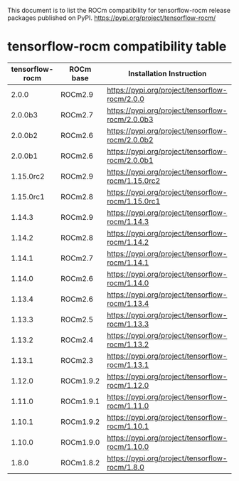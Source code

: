 This document is to list the ROCm compatibility for tensorflow-rocm release packages published on PyPI.
https://pypi.org/project/tensorflow-rocm/

tensorflow-rocm compatibility table
=====================================

| tensorflow-rocm |  ROCm base  |  Installation Instruction  | 
| ------ | ------ |  -------- | 
|   2.0.0  | ROCm2.9  | https://pypi.org/project/tensorflow-rocm/2.0.0 |
|   2.0.0b3    |   ROCm2.7     | https://pypi.org/project/tensorflow-rocm/2.0.0b3 |
|   2.0.0b2    |   ROCm2.6     | https://pypi.org/project/tensorflow-rocm/2.0.0b2 |
|   2.0.0b1    |  ROCm2.6    | https://pypi.org/project/tensorflow-rocm/2.0.0b1 |
|   1.15.0rc2    |  ROCm2.9      | https://pypi.org/project/tensorflow-rocm/1.15.0rc2 |
|   1.15.0rc1    |  ROCm2.8      | https://pypi.org/project/tensorflow-rocm/1.15.0rc1 |
|   1.14.3    |   ROCm2.9     | https://pypi.org/project/tensorflow-rocm/1.14.3 |
|   1.14.2    |  ROCm2.8    | https://pypi.org/project/tensorflow-rocm/1.14.2 |
|   1.14.1    |  ROCm2.7      | https://pypi.org/project/tensorflow-rocm/1.14.1 |
|   1.14.0    |  ROCm2.6      | https://pypi.org/project/tensorflow-rocm/1.14.0 |
|   1.13.4    |   ROCm2.6     | https://pypi.org/project/tensorflow-rocm/1.13.4 |
|   1.13.3    |  ROCm2.5    | https://pypi.org/project/tensorflow-rocm/1.13.3 |
|   1.13.2    |  ROCm2.4      | https://pypi.org/project/tensorflow-rocm/1.13.2 |
|   1.13.1    |  ROCm2.3      | https://pypi.org/project/tensorflow-rocm/1.13.1 |
|   1.12.0    |  ROCm1.9.2      | https://pypi.org/project/tensorflow-rocm/1.12.0 |
|   1.11.0    |  ROCm1.9.1      | https://pypi.org/project/tensorflow-rocm/1.11.0 |
|   1.10.1    |  ROCm1.9.2      | https://pypi.org/project/tensorflow-rocm/1.10.1 |
|   1.10.0    |  ROCm1.9.0      | https://pypi.org/project/tensorflow-rocm/1.10.0 |
|   1.8.0    |  ROCm1.8.2      | https://pypi.org/project/tensorflow-rocm/1.8.0 |

